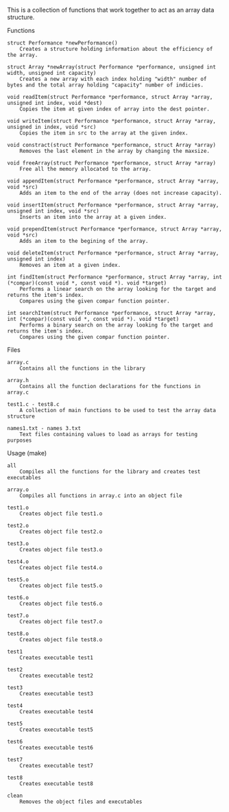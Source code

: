 This is a collection of functions that work together to act as an array data structure.

Functions

    struct Performance *newPerformance()
        Creates a structure holding information about the efficiency of the array.
        
    struct Array *newArray(struct Performance *performance, unsigned int width, unsigned int capacity)
        Creates a new array with each index holding "width" number of bytes and the total array holding "capacity" number of indicies.
        
    void readItem(struct Performance *performance, struct Array *array, unsigned int index, void *dest)
        Copies the item at given index of array into the dest pointer.
        
    void writeItem(struct Performance *performance, struct Array *array, unsigned in index, void *src)
        Copies the item in src to the array at the given index.
        
    void constract(struct Performance *performance, struct Array *array)
        Removes the last element in the array by changing the maxsize.
        
    void freeArray(struct Performance *performance, struct Array *array)
        Free all the memory allocated to the array.
        
    void appendItem(struct Performance *performance, struct Array *array, void *src)
        Adds an item to the end of the array (does not increase capacity).
        
    void insertItem(struct Performance *performance, struct Array *array, unsigned int index, void *src)
        Inserts an item into the array at a given index.
        
    void prependItem(struct Performance *performance, struct Array *array, void *src)
        Adds an item to the begining of the array.
        
    void deleteItem(struct Performance *performance, struct Array *array, unsigned int index)
        Removes an item at a given index.
        
    int findItem(struct Performance *performance, struct Array *array, int (*compar)(const void *, const void *). void *target)
        Performs a linear search on the array looking for the target and returns the item's index.
        Compares using the given compar function pointer.
        
    int searchItem(struct Performance *performance, struct Array *array, int (*compar)(const void *, const void *). void *target)
        Performs a binary search on the array looking fo the target and returns the item's index.
        Compares using the given compar function pointer.

Files

    array.c
        Contains all the functions in the library
        
    array.h
        Contains all the function declarations for the functions in array.c
        
    test1.c - test8.c
        A collection of main functions to be used to test the array data structure
        
    names1.txt - names 3.txt
        Text files containing values to load as arrays for testing purposes

Usage (make)

    all
        Compiles all the functions for the library and creates test executables
        
    array.o
        Compiles all functions in array.c into an object file
        
    test1.o
        Creates object file test1.o
        
    test2.o
        Creates object file test2.o
        
    test3.o
        Creates object file test3.o
        
    test4.o
        Creates object file test4.o
        
    test5.o
        Creates object file test5.o
        
    test6.o
        Creates object file test6.o
        
    test7.o
        Creates object file test7.o
        
    test8.o
        Creates object file test8.o
        
    test1
        Creates executable test1
        
    test2
        Creates executable test2
        
    test3
        Creates executable test3
        
    test4
        Creates executable test4
        
    test5
        Creates executable test5
        
    test6
        Creates executable test6
        
    test7
        Creates executable test7
        
    test8
        Creates executable test8
        
    clean
        Removes the object files and executables
